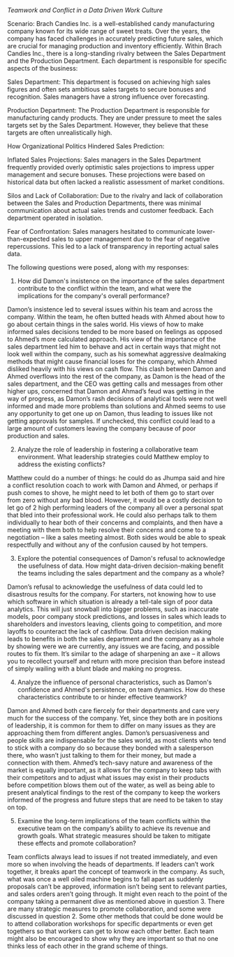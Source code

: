 *Teamwork and Conflict in a Data Driven Work Culture*

Scenario: Brach Candies Inc. is a well-established candy manufacturing company known for its wide range of sweet treats. Over the years, the company has faced challenges in accurately predicting future sales, which are crucial for managing production and inventory efficiently. Within Brach Candies Inc., there is a long-standing rivalry between the Sales Department and the Production Department. Each department is responsible for specific aspects of the business:

Sales Department: This department is focused on achieving high sales figures and often sets ambitious sales targets to secure bonuses and recognition. Sales managers have a strong influence over forecasting.


Production Department: The Production Department is responsible for manufacturing candy products. They are under pressure to meet the sales targets set by the Sales Department. However, they believe that these targets are often unrealistically high.


How Organizational Politics Hindered Sales Prediction:

Inflated Sales Projections: Sales managers in the Sales Department frequently provided overly optimistic sales projections to impress upper management and secure bonuses. These projections were based on historical data but often lacked a realistic assessment of market conditions.

Silos and Lack of Collaboration: Due to the rivalry and lack of collaboration between the Sales and Production Departments, there was minimal communication about actual sales trends and customer feedback. Each department operated in isolation.

Fear of Confrontation: Sales managers hesitated to communicate lower-than-expected sales to upper management due to the fear of negative repercussions. This led to a lack of transparency in reporting actual sales data.



The following questions were posed, along with my responses:

1. How did Damon's insistence on the importance of the sales department contribute to the conflict within the team, and what were the implications for the company's overall performance?

Damon’s insistence led to several issues within his team and across the company. Within the team, he often butted heads with Ahmed about how to go about certain things in the sales world. His views of how to make informed sales decisions tended to be more based on feelings as opposed to Ahmed’s more calculated approach. His view of the importance of the sales department led him to behave and act in certain ways that might not look well within the company, such as his somewhat aggressive dealmaking methods that might cause financial loses for the company, which Ahmed disliked heavily with his views on cash flow. This clash between Damon and Ahmed overflows into the rest of the company, as Damon is the head of the sales department, and the CEO was getting calls and messages from other higher ups, concerned that Damon and Ahmad’s feud was getting in the way of progress, as Damon’s rash decisions of analytical tools were not well informed and made more problems than solutions and Ahmed seems to use any opportunity to get one up on Damon, thus leading to issues like not getting approvals for samples. If unchecked, this conflict could lead to a large amount of customers leaving the company because of poor production and sales.

2. Analyze the role of leadership in fostering a collaborative team environment. What leadership strategies could Matthew employ to address the existing conflicts?

Matthew could do a number of things: he could do as Jhumpa said and hire a conflict resolution coach to work with Damon and Ahmed, or perhaps if push comes to shove, he might need to let both of them go to start over from zero without any bad blood. However, it would be a costly decision to let go of 2 high performing leaders of the company all over a personal spat that bled into their professional work. He could also perhaps talk to them individually to hear both of their concerns and complaints, and then have a meeting with them both to help resolve their concerns and come to a negotiation – like a sales meeting almost. Both sides would be able to speak respectfully and without any of the confusion caused by hot tempers.

3. Explore the potential consequences of Damon's refusal to acknowledge the usefulness of data. How might data-driven decision-making benefit the teams including the sales department and the company as a whole?

Damon’s refusal to acknowledge the usefulness of data could led to disastrous results for the company. For starters, not knowing how to use which software in which situation is already a tell-tale sign of poor data analytics. This will just snowball into bigger problems, such as inaccurate models, poor company stock predictions, and losses in sales which leads to shareholders and investors leaving, clients going to competition, and more layoffs to counteract the lack of cashflow. Data driven decision making leads to benefits in both the sales department and the company as a whole by showing were we are currently, any issues we are facing, and possible routes to fix them. It’s similar to the adage of sharpening an axe – it allows you to recollect yourself and return with more precision than before instead of simply wailing with a blunt blade and making no progress.

4. Analyze the influence of personal characteristics, such as Damon's confidence and Ahmed's persistence, on team dynamics. How do these characteristics contribute to or hinder effective teamwork?

Damon and Ahmed both care fiercely for their departments and care very much for the success of the company. Yet, since they both are in positions of leadership, it is common for them to differ on many issues as they are approaching them from different angles. Damon’s persuasiveness and people skills are indispensable for the sales world, as most clients who tend to stick with a company do so because they bonded with a salesperson there, who wasn’t just talking to them for their money, but made a connection with them. Ahmed’s tech-savy nature and awareness of the market is equally important, as it allows for the company to keep tabs with their competitors and to adjust what issues may exist in their products before competition blows them out of the water, as well as being able to present analytical findings to the rest of the company to keep the workers informed of the progress and future steps that are need to be taken to stay on top.

5. Examine the long-term implications of the team conflicts within the executive team on the company’s ability to achieve its revenue and growth goals. What strategic measures should be taken to mitigate these effects and promote collaboration?

Team conflicts always lead to issues if not treated immediately, and even more so when involving the heads of departments. If leaders can’t work together, it breaks apart the concept of teamwork in the company. As such, what was once a well oiled machine begins to fall apart as suddenly proposals can’t be approved, information isn’t being sent to relevant parties, and sales orders aren’t going through. It might even reach to the point of the company taking a permanent dive as mentioned above in question 3. There are many strategic measures to promote collaboration, and some were discussed in question 2. Some other methods that could be done would be to attend collaboration workshops for specific departments or even get togethers so that workers can get to know each other better. Each team might also be encouraged to show why they are important so that no one thinks less of each other in the grand scheme of things. 
